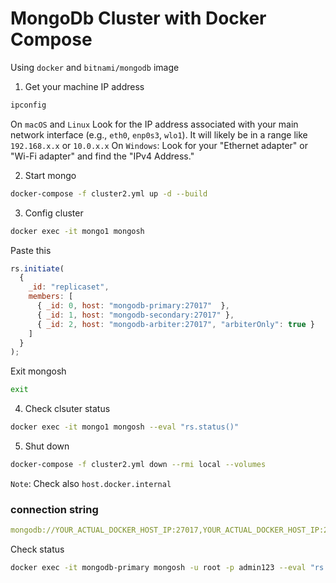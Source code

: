 # MongoDb Cluster with Docker Compose

Using `docker` and `bitnami/mongodb` image

1. Get your machine IP address
```bash
ipconfig
```
On `macOS` and `Linux` Look for the IP address associated with your main network interface (e.g., `eth0`, `enp0s3`, `wlo1`). It will likely be in a range like `192.168.x.x` or `10.0.x.x`
On `Windows`: Look for your "Ethernet adapter" or "Wi-Fi adapter" and find the "IPv4 Address."

2. Start mongo
```bash
docker-compose -f cluster2.yml up -d --build
```

3. Config cluster
```bash
docker exec -it mongo1 mongosh
```
Paste this
```javascript
rs.initiate(
  {
    _id: "replicaset",
    members: [
      { _id: 0, host: "mongodb-primary:27017"  },  
      { _id: 1, host: "mongodb-secondary:27017" },
      { _id: 2, host: "mongodb-arbiter:27017", "arbiterOnly": true }
    ]
  }
);
```
Exit mongosh
```bash
exit
```
4. Check clsuter status
```bash
docker exec -it mongo1 mongosh --eval "rs.status()"
```

5. Shut down
```bash
docker-compose -f cluster2.yml down --rmi local --volumes 
```

`Note`: Check also `host.docker.internal`
### connection string
```yaml
mongodb://YOUR_ACTUAL_DOCKER_HOST_IP:27017,YOUR_ACTUAL_DOCKER_HOST_IP:27018,YOUR_ACTUAL_DOCKER_HOST_IP:27019/?replicaSet=rs0
```

Check status

```bash
docker exec -it mongodb-primary mongosh -u root -p admin123 --eval "rs.status()"
```